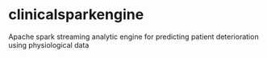 # clinicalsparkengine
Apache spark streaming analytic engine for predicting patient deterioration using physiological data
